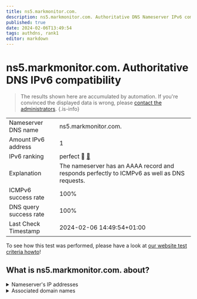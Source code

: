 ```yaml
---
title: ns5.markmonitor.com.
description: ns5.markmonitor.com. Authoritative DNS Nameserver IPv6 compatibility
published: true
date: 2024-02-06T13:49:54
tags: authdns, rank1
editor: markdown
---
```


# ns5.markmonitor.com. Authoritative DNS IPv6 compatibility

> The results shown here are accumulated by automation. If you're convinced the displayed data is wrong, please [contact the administrators](/howto/chat). 
{.is-info}




|   |   |
| - | - |
| Nameserver DNS name | ns5.markmonitor.com.
| Amount IPv6 address | 1
| IPv6 ranking | perfect :1st_place_medal: [🔗](/howto/ranking) |
| Explanation | The nameserver has an AAAA record and responds perfectly to ICMPv6 as well as DNS requests. |
| ICMPv6 success rate | 100%|
| DNS query success rate | 100% |
| Last Check Timestamp | 2024-02-06 14:49:54+01:00 |

To see how this test was performed, please have a look at [our website test criteria howto](/howto/testcriteria/authdns)!


## What is ns5.markmonitor.com. about?




<details>
<summary>Nameserver's IP addresses</summary>

2620:10a:80a8::2

</details>



<details>
<summary>Associated domain names</summary>

www.axa.de

</details>
